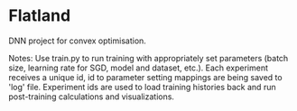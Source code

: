 # Flatland
DNN project for convex optimisation.

Notes:
Use train.py to run training with appropriately set parameters (batch size, learning rate for SGD, model and dataset, etc.). Each experiment receives a unique id, id to parameter setting mappings are being saved to 'log' file. Experiment ids are used to load training histories back and run post-training calculations and visualizations.
